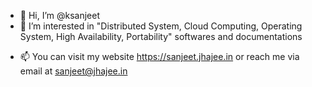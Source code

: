 - 👋 Hi, I’m @ksanjeet
- 👀 I’m interested in "Distributed System, Cloud Computing, Operating System, High Availability, Portability" softwares and documentations
<!---- 🌱 I’m currently learning ...
- 💞️ I’m looking to collaborate on ...--->
- 📫 You can visit my website https://sanjeet.jhajee.in or reach me via email at sanjeet@jhajee.in

<!---
ksanjeet/ksanjeet is a ✨ special ✨ repository because its `README.md` (this file) appears on your GitHub profile.
You can click the Preview link to take a look at your changes.
--->
